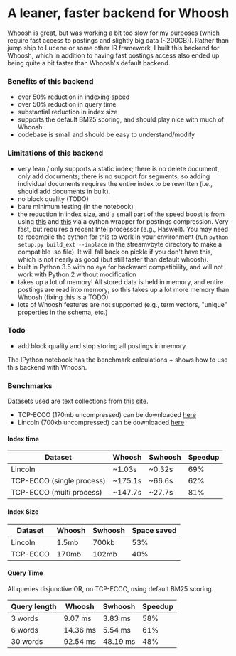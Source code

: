 # A leaner, faster backend for Whoosh

[Whoosh](http://whoosh.readthedocs.io/en/latest/index.html) is great, but was working a bit too slow for my purposes (which require fast access to postings and slightly big data (~200GB)). Rather than jump ship to Lucene or some other IR framework, I built this backend for Whoosh, which in addition to having fast postings access also ended up being quite a bit faster than Whoosh's default backend.

### Benefits of this backend

- over 50% reduction in indexing speed
- over 50% reduction in query time
- substantial reduction in index size
- supports the default BM25 scoring, and should play nice with much of Whoosh
- codebase is small and should be easy to understand/modify

### Limitations of this backend

- very lean / only supports a static index; there is no delete document, only add documents; there is no support for segments, so adding individual documents requires the entire index to be rewritten (i.e., should add documents in bulk).
- no block quality (TODO)
- bare minimum testing (in the notebook)
- the reduction in index size, and a small part of the speed boost is from using [this](https://github.com/lemire/streamvbyte) and [this](https://github.com/lemire/MaskedVByte) via a cython wrapper for postings compression. Very fast, but requires a recent Intel processor (e.g., Haswell). You may need to recompile the cython for this to work in your environment (run `python setup.py build_ext --inplace` in the streamvbyte directory to make a compatible .so file). It will fall back on pickle if you don't have this, which is not nearly as good (but still faster than default whoosh).
- built in Python 3.5 with no eye for backward compatibility, and will not work with Python 2 without modification
- takes up a lot of memory! All stored data is held in memory, and entire postings are read into memory; so this takes up a lot more memory than Whoosh (fixing this is a TODO)
- lots of Whoosh features are not supported (e.g., term vectors, "unique" properties in the schema, etc.)

### Todo
- add block quality and stop storing all postings in memory

The IPython notebook has the benchmark calculations + shows how to use this backend with Whoosh.

### Benchmarks

Datasets used are text collections from [this site](http://dhresourcesforprojectbuilding.pbworks.com/w/page/69244469/Data%20Collections%20and%20Datasets).

- TCP-ECCO (170mb uncompressed) can be downloaded [here](https://github.com/Early-Modern-OCR/TCP-ECCO-texts/archive/master.zip)
- Lincoln (700kb uncompressed) can be downloaded [here](http://oldsite.english.ucsb.edu/faculty/ayliu/unlocked/lincoln/lincoln-speeches-and-writings.zip)

#### Index time

|Dataset   | Whoosh   | Swhoosh    | Speedup |
|---|---|---|---|
| Lincoln | ~1.03s |  ~0.32s  | 69% |
| TCP-ECCO (single process) | ~175.1s  | ~66.6s  | 62% |
| TCP-ECCO (multi process) | ~147.7s  | ~27.7s  | 81% |

#### Index Size

|Dataset   | Whoosh   | Swhoosh    | Space saved |
|---|---|---|---|
| Lincoln | 1.5mb  | 700kb  | 53% |
| TCP-ECCO | 170mb  | 102mb  | 40% |

#### Query Time

All queries disjunctive OR, on TCP-ECCO, using default BM25 scoring.

| Query length  | Whoosh   | Swhoosh    | Speedup |
|---|---|---|---|
| 3 words  |9.07 ms   | 3.83 ms  | 58%   |
| 6 words  | 14.36 ms  | 5.54 ms  |  61%   |
| 30 words  | 92.54 ms  | 48.19 ms  | 48%  |
